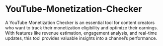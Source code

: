 # YouTube-Monetization-Checker
A YouTube Monetization Checker is an essential tool for content creators who want to track their monetization eligibility and optimize their earnings. With features like revenue estimation, engagement analysis, and real-time updates, this tool provides valuable insights into a channel’s performance.
